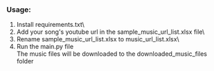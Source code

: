 ### Usage:
1. Install requirements.txt\
2. Add your song's youtube url in the sample_music_url_list.xlsx file\
3. Rename sample_music_url_list.xlsx to music_url_list.xlsx\
4. Run the main.py file\
The music files will be downloaded to the downloaded_music_files folder